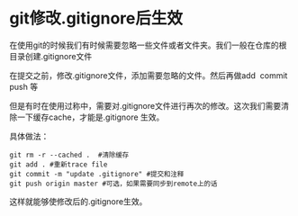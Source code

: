

# git修改.gitignore后生效



在使用git的时候我们有时候需要忽略一些文件或者文件夹。我们一般在仓库的根目录创建.gitignore文件


在提交之前，修改.gitignore文件，添加需要忽略的文件。然后再做add  commit push 等


但是有时在使用过称中，需要对.gitignore文件进行再次的修改。这次我们需要清除一下缓存cache，才能是.gitignore 生效。

具体做法：

```
git rm -r --cached .  #清除缓存
git add . #重新trace file
git commit -m "update .gitignore" #提交和注释
git push origin master #可选，如果需要同步到remote上的话
```


这样就能够使修改后的.gitignore生效。
